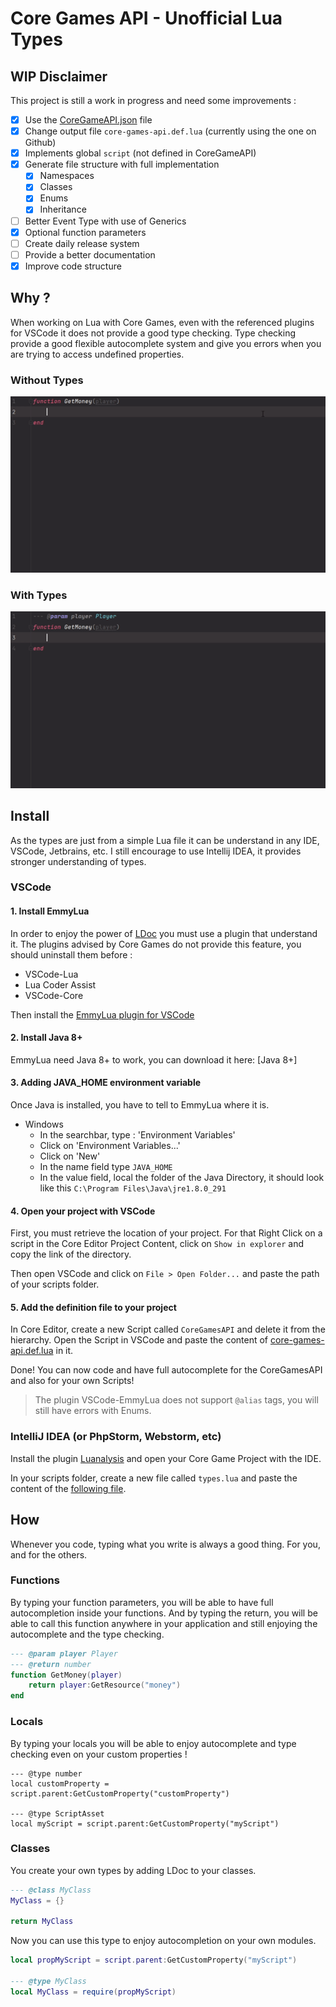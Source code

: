# Core Games API - Unofficial Lua Types

## WIP Disclaimer
This project is still a work in progress and need some improvements :
- [x] Use the [CoreGameAPI.json](https://docs.coregames.com/assets/api/CoreLuaAPI.json) file
- [x] Change output file `core-games-api.def.lua` (currently using the one on Github)
- [x] Implements global `script` (not defined in CoreGameAPI)
- [x] Generate file structure with full implementation
    - [x] Namespaces
    - [x] Classes
    - [x] Enums
    - [x] Inheritance
- [ ] Better Event Type with use of Generics
- [x] Optional function parameters
- [ ] Create daily release system
- [ ] Provide a better documentation
- [x] Improve code structure

## Why ?
When working on Lua with Core Games, even with the referenced plugins for VSCode it does not provide a good type checking.
Type checking provide a good flexible autocomplete system and give you errors when you are trying to access undefined properties.

### Without Types
![](assets/gif1.gif)

### With Types
![](assets/gif2.gif)

## Install
As the types are just from a simple Lua file it can be understand in any IDE, VSCode, Jetbrains, etc.
I still encourage to use Intellij IDEA, it provides stronger understanding of types.

### VSCode

#### 1. Install EmmyLua
In order to enjoy the power of [LDoc](https://stevedonovan.github.io/ldoc/manual/doc.md.html) you must use a plugin that understand it.
The plugins advised by Core Games do not provide this feature, you should uninstall them before :
- VSCode-Lua
- Lua Coder Assist
- VSCode-Core

Then install the [EmmyLua plugin for VSCode](https://marketplace.visualstudio.com/items?itemName=tangzx.emmylua)

#### 2. Install Java 8+
EmmyLua need Java 8+ to work, you can download it here: [Java 8+]

#### 3. Adding JAVA_HOME environment variable
Once Java is installed, you have to tell to EmmyLua where it is.

- Windows
  - In the searchbar, type : 'Environment Variables'
  - Click on 'Environment Variables...'
  - Click on 'New'
  - In the name field type `JAVA_HOME`
  - In the value field, local the folder of the Java Directory, it should look like this `C:\Program Files\Java\jre1.8.0_291`

#### 4. Open your project with VSCode

First, you must retrieve the location of your project.
For that Right Click on a script in the Core Editor Project Content, click on `Show in explorer` and copy the link of the directory.

Then open VSCode and click on `File > Open Folder...` and paste the path of your scripts folder.

#### 5. Add the definition file to your project
In Core Editor, create a new Script called `CoreGamesAPI` and delete it from the hierarchy.
Open the Script in VSCode and paste the content of [core-games-api.def.lua](core-games-api.def.lua) in it.


Done! You can now code and have full autocomplete for the CoreGamesAPI and also for your own Scripts!

> The plugin VSCode-EmmyLua does not support `@alias` tags, you will still have errors with Enums.

### IntelliJ IDEA (or PhpStorm, Webstorm, etc)
Install the plugin [Luanalysis](https://plugins.jetbrains.com/plugin/14698-luanalysis) and open your Core Game Project with the IDE.

In your scripts folder, create a new file called `types.lua` and paste the content of the [following file](core-types.lua).

## How
Whenever you code, typing what you write is always a good thing. For you, and for the others.

### Functions
By typing your function parameters, you will be able to have full autocompletion inside your functions.
And by typing the return, you will be able to call this function anywhere in your application and still enjoying the autocomplete and the type checking.
```lua
--- @param player Player
--- @return number
function GetMoney(player)
    return player:GetResource("money")
end
```

### Locals
By typing your locals you will be able to enjoy autocomplete and type checking even on your custom properties !
```
--- @type number
local customProperty = script.parent:GetCustomProperty("customProperty")

--- @type ScriptAsset
local myScript = script.parent:GetCustomProperty("myScript")
```

### Classes
You create your own types by adding LDoc to your classes.
```lua
--- @class MyClass
MyClass = {}

return MyClass
```

Now you can use this type to enjoy autocompletion on your own modules. 
```lua
local propMyScript = script.parent:GetCustomProperty("myScript")

--- @type MyClass
local MyClass = require(propMyScript)
```
